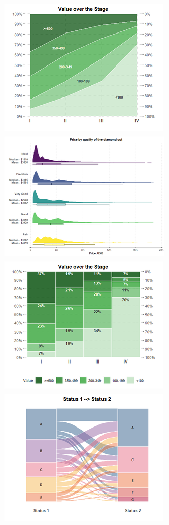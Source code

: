 [![Area plot](https://github.com/ejeej/R_hints/blob/master/Plots/plots/area_plot.png)](https://github.com/ejeej/R_hints/blob/master/Plots/scripts/area_plot.R)

[![Density with box plot](https://github.com/ejeej/R_hints/blob/master/Plots/plots/density_box_plot.png)](https://github.com/ejeej/R_hints/blob/master/Plots/scripts/density_box_plot.R)

[![Mosaic plot](https://github.com/ejeej/R_hints/blob/master/Plots/plots/mosaic_plot.png)](https://github.com/ejeej/R_hints/blob/master/Plots/scripts/mosaic_plot.R)

[![Sankey plot](https://github.com/ejeej/R_hints/blob/master/Plots/plots/sankey_plot.png)](https://github.com/ejeej/R_hints/blob/master/Plots/scripts/sankey_plot.R)